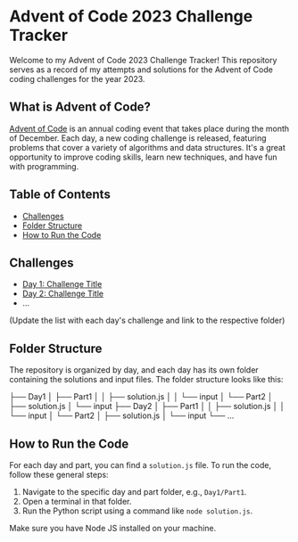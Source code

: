
# Advent of Code 2023 Challenge Tracker

Welcome to my Advent of Code 2023 Challenge Tracker! This repository serves as a record of my attempts and solutions for the Advent of Code coding challenges for the year 2023.

## What is Advent of Code?

[Advent of Code](https://adventofcode.com/) is an annual coding event that takes place during the month of December. Each day, a new coding challenge is released, featuring problems that cover a variety of algorithms and data structures. It's a great opportunity to improve coding skills, learn new techniques, and have fun with programming.

## Table of Contents

- [Challenges](#challenges)
- [Folder Structure](#folder-structure)
- [How to Run the Code](#how-to-run-the-code)

## Challenges

- [Day 1: Challenge Title](./Day1)
- [Day 2: Challenge Title](./Day2)
- ...

(Update the list with each day's challenge and link to the respective folder)

## Folder Structure

The repository is organized by day, and each day has its own folder containing the solutions and input files. The folder structure looks like this:

├── Day1
│   ├── Part1
│   │   ├── solution.js
│   │   └── input
│   └── Part2
│       ├── solution.js
│       └── input
├── Day2
│   ├── Part1
│   │   ├── solution.js
│   │   └── input
│   └── Part2
│       ├── solution.js
│       └── input
└── ...

## How to Run the Code

For each day and part, you can find a `solution.js` file. To run the code, follow these general steps:

1. Navigate to the specific day and part folder, e.g., `Day1/Part1`.
2. Open a terminal in that folder.
3. Run the Python script using a command like `node solution.js`.

Make sure you have Node JS installed on your machine.
